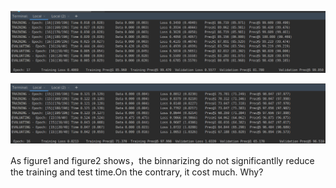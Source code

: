 





![](https://raw.githubusercontent.com/blyucs/blyucs.github.io/master/images/resnet_no_binary_1card.PNG)

![](https://raw.githubusercontent.com/blyucs/blyucs.github.io/master/images/binary_net_training_1card.PNG)

As figure1 and figure2 shows，the binnarizing do not significantlly reduce the training and test time.On the contrary, it cost much. Why?


